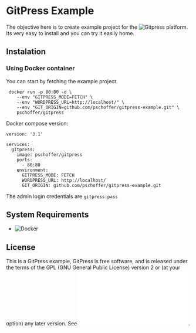 # GitPress Example

The objective here is to create example project for the ![Gitpress platform](https://github.com/pschoffer/gitpress).
Its very easy to install and you can try it easily home.

## Instalation

 ### Using Docker container
  You can start by fetching the example project.

 ```
  docker run -p 80:80 -d \
     --env "GITPRESS_MODE=FETCH" \
     --env "WORDPRESS_URL=http://localhost/" \
     --env "GIT_ORIGIN=github.com/pschoffer/gitpress-example.git" \
     pschoffer/gitpress
 ```

Docker compose version:

 ```
 version: '3.1'

 services:
   gitpress:
     image: pschoffer/gitpress
     ports:
       - 80:80
     environment:
       GITPRESS_MODE: FETCH
       WORDPRESS_URL: http://localhost/
       GIT_ORIGIN: github.com/pschoffer/gitpress-example.git
 ```

The admin login credentials are `gitpress:pass`		

## System Requirements

- ![Docker](https://www.docker.com/) 

## License
This is a GitPress example, GitPress is free software, and is released under the terms of the <abbr>GPL</abbr> (GNU General Public License) version 2 or (at your option) any later version. See ![license.txt](license.txt).
